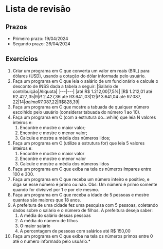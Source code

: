 # Lista de revisão

## **Prazos**

- Primeiro prazo: 19/04/2024
- Segundo prazo: 26/04/2024

## Exercícios

1. Criar um programa em C que converta um valor em reais (BRL) para dólares (USD), usando a cotação do dólar informada pelo usuário.
2. Faça um programa em C que leia o salário de um funcionário e calcule o desconto de INSS dada a tabela a seguir:
    |Salário de contribuição|Alíquota|
    |---|---|
    |até R$ 1.212,00|7,5%|
    |R$ 1.212,01 até R$2.427,35|9%|
    |R$ 2.427,36 até R$3.641,03|12%|
    |R$ 3.641,04 até R$7.087,22|14%|
    |acima R$7.087,22|R$828,39|
3. Faça um programa em C que mostre a tabuada de qualquer número escolhido pelo usuário (considerar tabuada do número 1 ao 10).
4. Faça um programa em C (com a estrutura do...while) que leia N valores inteiros e:
   1. Encontre e mostre o maior valor;
   2. Encontre e mostre o menor valor;
   3. Calcule e mostre a média dos números lidos;
5. Faça um programa em C (utilize a estrutura for) que leia 5 valores inteiros e:
   1. Encontre e mostre o maior valor
   2. Encontre e mostre o menor valor
   3. Calcule e mostre a média dos números lidos
6. Faça um programa em C que exiba na tela os números ímpares entre 100 e 300.
7. Faça um programa em C que receba um número inteiro e positivo, e diga se esse número é primo ou não. Obs: Um número é primo somente quando for divisível por 1 e por ele mesmo.
8. Faça um programa em C que receba a idade de 5 pessoas e mostre quantas são maiores que 18 anos.
9. A prefeitura de uma cidade fez uma pesquisa com 5 pessoas, coletando dados sobre o salário e o número de filhos. A prefeitura deseja saber:
   1.  A média do salário dessas pessoas
   2.  A média do número de filhos
   3.  O maior salário
   4.  A percentagem de pessoas com salários até R$ 150,00
10. Faça um programa em C que exiba na tela os números primos entre 0 até o numero informado pelo usuário.*
